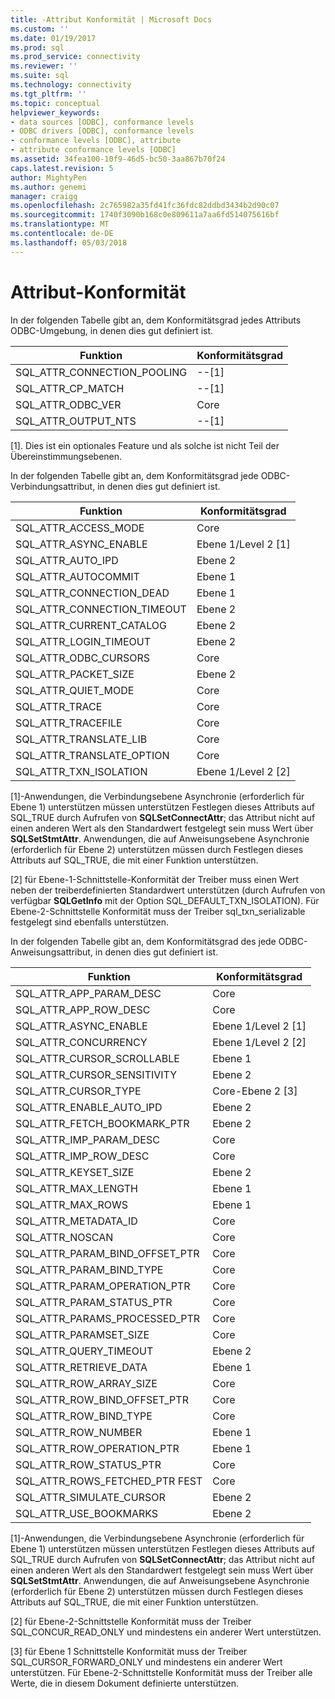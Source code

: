 ```yaml
---
title: -Attribut Konformität | Microsoft Docs
ms.custom: ''
ms.date: 01/19/2017
ms.prod: sql
ms.prod_service: connectivity
ms.reviewer: ''
ms.suite: sql
ms.technology: connectivity
ms.tgt_pltfrm: ''
ms.topic: conceptual
helpviewer_keywords:
- data sources [ODBC], conformance levels
- ODBC drivers [ODBC], conformance levels
- conformance levels [ODBC], attribute
- attribute conformance levels [ODBC]
ms.assetid: 34fea100-10f9-46d5-bc50-3aa867b70f24
caps.latest.revision: 5
author: MightyPen
ms.author: genemi
manager: craigg
ms.openlocfilehash: 2c765982a35fd41fc36fdc82ddbd3434b2d90c07
ms.sourcegitcommit: 1740f3090b168c0e809611a7aa6fd514075616bf
ms.translationtype: MT
ms.contentlocale: de-DE
ms.lasthandoff: 05/03/2018
---
```

# <a name="attribute-conformance"></a>Attribut-Konformität
In der folgenden Tabelle gibt an, dem Konformitätsgrad jedes Attributs ODBC-Umgebung, in denen dies gut definiert ist.  
  
|Funktion|Konformitätsgrad|  
|--------------|-----------------------|  
|SQL_ATTR_CONNECTION_POOLING|--[1]|  
|SQL_ATTR_CP_MATCH|--[1]|  
|SQL_ATTR_ODBC_VER|Core|  
|SQL_ATTR_OUTPUT_NTS|--[1]|  
  
 [1]. Dies ist ein optionales Feature und als solche ist nicht Teil der Übereinstimmungsebenen.  
  
 In der folgenden Tabelle gibt an, dem Konformitätsgrad jede ODBC-Verbindungsattribut, in denen dies gut definiert ist.  
  
|Funktion|Konformitätsgrad|  
|--------------|-----------------------|  
|SQL_ATTR_ACCESS_MODE|Core|  
|SQL_ATTR_ASYNC_ENABLE|Ebene 1/Level 2 [1]|  
|SQL_ATTR_AUTO_IPD|Ebene 2|  
|SQL_ATTR_AUTOCOMMIT|Ebene 1|  
|SQL_ATTR_CONNECTION_DEAD|Ebene 1|  
|SQL_ATTR_CONNECTION_TIMEOUT|Ebene 2|  
|SQL_ATTR_CURRENT_CATALOG|Ebene 2|  
|SQL_ATTR_LOGIN_TIMEOUT|Ebene 2|  
|SQL_ATTR_ODBC_CURSORS|Core|  
|SQL_ATTR_PACKET_SIZE|Ebene 2|  
|SQL_ATTR_QUIET_MODE|Core|  
|SQL_ATTR_TRACE|Core|  
|SQL_ATTR_TRACEFILE|Core|  
|SQL_ATTR_TRANSLATE_LIB|Core|  
|SQL_ATTR_TRANSLATE_OPTION|Core|  
|SQL_ATTR_TXN_ISOLATION|Ebene 1/Level 2 [2]|  
  
 [1]-Anwendungen, die Verbindungsebene Asynchronie (erforderlich für Ebene 1) unterstützen müssen unterstützen Festlegen dieses Attributs auf SQL_TRUE durch Aufrufen von **SQLSetConnectAttr**; das Attribut nicht auf einen anderen Wert als den Standardwert festgelegt sein muss Wert über **SQLSetStmtAttr**. Anwendungen, die auf Anweisungsebene Asynchronie (erforderlich für Ebene 2) unterstützen müssen durch Festlegen dieses Attributs auf SQL_TRUE, die mit einer Funktion unterstützen.  
  
 [2] für Ebene-1-Schnittstelle-Konformität der Treiber muss einen Wert neben der treiberdefinierten Standardwert unterstützen (durch Aufrufen von verfügbar **SQLGetInfo** mit der Option SQL_DEFAULT_TXN_ISOLATION). Für Ebene-2-Schnittstelle Konformität muss der Treiber sql_txn_serializable festgelegt sind ebenfalls unterstützen.  
  
 In der folgenden Tabelle gibt an, dem Konformitätsgrad des jede ODBC-Anweisungsattribut, in denen dies gut definiert ist.  
  
|Funktion|Konformitätsgrad|  
|--------------|-----------------------|  
|SQL_ATTR_APP_PARAM_DESC|Core|  
|SQL_ATTR_APP_ROW_DESC|Core|  
|SQL_ATTR_ASYNC_ENABLE|Ebene 1/Level 2 [1]|  
|SQL_ATTR_CONCURRENCY|Ebene 1/Level 2 [2]|  
|SQL_ATTR_CURSOR_SCROLLABLE|Ebene 1|  
|SQL_ATTR_CURSOR_SENSITIVITY|Ebene 2|  
|SQL_ATTR_CURSOR_TYPE|Core-Ebene 2 [3]|  
|SQL_ATTR_ENABLE_AUTO_IPD|Ebene 2|  
|SQL_ATTR_FETCH_BOOKMARK_PTR|Ebene 2|  
|SQL_ATTR_IMP_PARAM_DESC|Core|  
|SQL_ATTR_IMP_ROW_DESC|Core|  
|SQL_ATTR_KEYSET_SIZE|Ebene 2|  
|SQL_ATTR_MAX_LENGTH|Ebene 1|  
|SQL_ATTR_MAX_ROWS|Ebene 1|  
|SQL_ATTR_METADATA_ID|Core|  
|SQL_ATTR_NOSCAN|Core|  
|SQL_ATTR_PARAM_BIND_OFFSET_PTR|Core|  
|SQL_ATTR_PARAM_BIND_TYPE|Core|  
|SQL_ATTR_PARAM_OPERATION_PTR|Core|  
|SQL_ATTR_PARAM_STATUS_PTR|Core|  
|SQL_ATTR_PARAMS_PROCESSED_PTR|Core|  
|SQL_ATTR_PARAMSET_SIZE|Core|  
|SQL_ATTR_QUERY_TIMEOUT|Ebene 2|  
|SQL_ATTR_RETRIEVE_DATA|Ebene 1|  
|SQL_ATTR_ROW_ARRAY_SIZE|Core|  
|SQL_ATTR_ROW_BIND_OFFSET_PTR|Core|  
|SQL_ATTR_ROW_BIND_TYPE|Core|  
|SQL_ATTR_ROW_NUMBER|Ebene 1|  
|SQL_ATTR_ROW_OPERATION_PTR|Ebene 1|  
|SQL_ATTR_ROW_STATUS_PTR|Core|  
|SQL_ATTR_ROWS_FETCHED_PTR FEST|Core|  
|SQL_ATTR_SIMULATE_CURSOR|Ebene 2|  
|SQL_ATTR_USE_BOOKMARKS|Ebene 2|  
  
 [1]-Anwendungen, die Verbindungsebene Asynchronie (erforderlich für Ebene 1) unterstützen müssen unterstützen Festlegen dieses Attributs auf SQL_TRUE durch Aufrufen von **SQLSetConnectAttr**; das Attribut nicht auf einen anderen Wert als den Standardwert festgelegt sein muss Wert über **SQLSetStmtAttr**. Anwendungen, die auf Anweisungsebene Asynchronie (erforderlich für Ebene 2) unterstützen müssen durch Festlegen dieses Attributs auf SQL_TRUE, die mit einer Funktion unterstützen.  
  
 [2] für Ebene-2-Schnittstelle Konformität muss der Treiber SQL_CONCUR_READ_ONLY und mindestens ein anderer Wert unterstützen.  
  
 [3] für Ebene 1 Schnittstelle Konformität muss der Treiber SQL_CURSOR_FORWARD_ONLY und mindestens ein anderer Wert unterstützen. Für Ebene-2-Schnittstelle Konformität muss der Treiber alle Werte, die in diesem Dokument definierte unterstützen.
